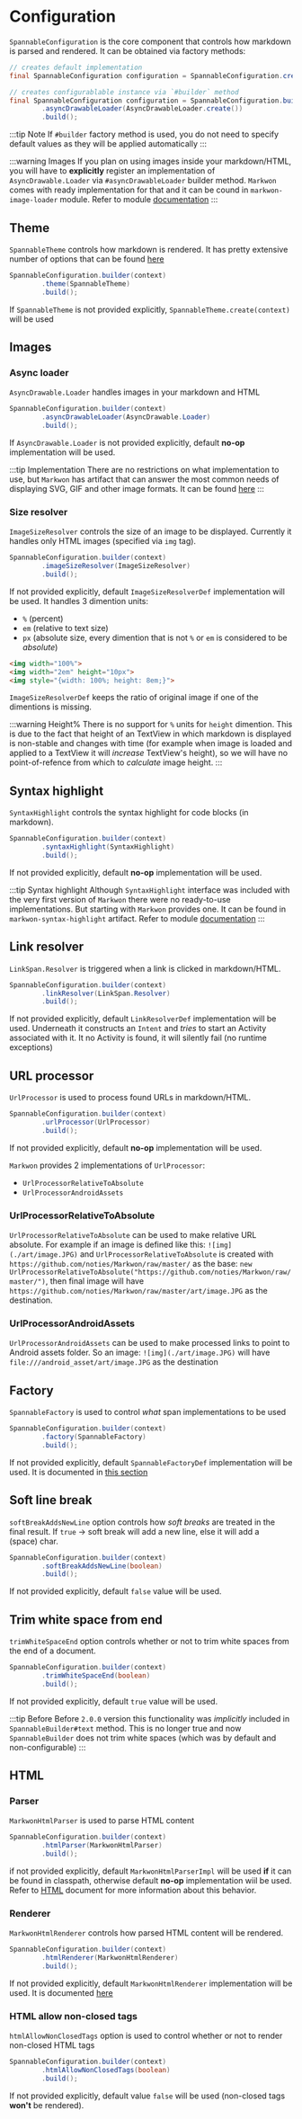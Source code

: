 # Configuration

`SpannableConfiguration` is the core component that controls how markdown is parsed and rendered.
It can be obtained via factory methods:

```java
// creates default implementation
final SpannableConfiguration configuration = SpannableConfiguration.create(context);
```

```java
// creates configurablable instance via `#builder` method
final SpannableConfiguration configuration = SpannableConfiguration.builder(context)
        .asyncDrawableLoader(AsyncDrawableLoader.create())
        .build();
```

:::tip Note
If `#builder` factory method is used, you do not need to specify default
values as they will be applied automatically
:::

:::warning Images
If you plan on using images inside your markdown/HTML, you will have to **explicitly**
register an implementation of `AsyncDrawable.Loader` via `#asyncDrawableLoader` builder method.
`Markwon` comes with ready implementation for that and it can be cound in 
`markwon-image-loader` module. Refer to module [documentation](/docs/image-loader.md)
:::

## Theme

`SpannableTheme` controls how markdown is rendered. It has pretty extensive number of
options that can be found [here](/docs/theme.md)

```java
SpannableConfiguration.builder(context)
        .theme(SpannableTheme)
        .build();
```

If `SpannableTheme` is not provided explicitly, `SpannableTheme.create(context)` will be used

## Images

### Async loader

`AsyncDrawable.Loader` handles images in your markdown and HTML

```java
SpannableConfiguration.builder(context)
        .asyncDrawableLoader(AsyncDrawable.Loader)
        .build();
```

If `AsyncDrawable.Loader` is not provided explicitly, default **no-op** implementation will be used.

:::tip Implementation
There are no restrictions on what implementation to use, but `Markwon` has artifact that can
answer the most common needs of displaying SVG, GIF and other image formats. It can be found [here](/docs/image-loader.md)
:::

### Size resolver <Badge text="1.0.1" />

`ImageSizeResolver` controls the size of an image to be displayed. Currently it
handles only HTML images (specified via `img` tag).

```java
SpannableConfiguration.builder(context)
        .imageSizeResolver(ImageSizeResolver)
        .build();
```

If not provided explicitly, default `ImageSizeResolverDef` implementation will be used.
It handles 3 dimention units:
* `%` (percent)
* `em` (relative to text size)
* `px` (absolute size, every dimention that is not `%` or `em` is considered to be _absolute_)

```html
<img width="100%">
<img width="2em" height="10px">
<img style="{width: 100%; height: 8em;}">
```

`ImageSizeResolverDef` keeps the ratio of original image if one of the dimentions is missing.

:::warning Height%
There is no support for `%` units for `height` dimention. This is due to the fact that
height of an TextView in which markdown is displayed is non-stable and changes with time
(for example when image is loaded and applied to a TextView it will _increase_ TextView's height),
so we will have no point-of-refence from which to _calculate_ image height.
:::

## Syntax highlight

`SyntaxHighlight` controls the syntax highlight for code blocks (in markdown).

```java
SpannableConfiguration.builder(context)
        .syntaxHighlight(SyntaxHighlight)
        .build();
```

If not provided explicitly, default **no-op** implementation will be used.

:::tip Syntax highlight
Although `SyntaxHighlight` interface was included with the very first version
of `Markwon` there were no ready-to-use implementations. But starting with <Badge text="1.1.0" /> 
`Markwon` provides one. It can be found in `markwon-syntax-highlight` artifact. Refer
to module [documentation](/docs/syntax-highlight.md)
:::

## Link resolver

`LinkSpan.Resolver` is triggered when a link is clicked in markdown/HTML.

```java
SpannableConfiguration.builder(context)
        .linkResolver(LinkSpan.Resolver)
        .build();
```

If not provided explicitly, default `LinkResolverDef` implementation will be used.
Underneath it constructs an `Intent` and _tries_ to start an Activity associated with it.
It no Activity is found, it will silently fail (no runtime exceptions)

## URL processor

`UrlProcessor` is used to process found URLs in markdown/HTML.

```java
SpannableConfiguration.builder(context)
        .urlProcessor(UrlProcessor)
        .build();
```

If not provided explicitly, default **no-op** implementation will be used.

`Markwon` provides 2 implementations of `UrlProcessor`:
* `UrlProcessorRelativeToAbsolute`
* `UrlProcessorAndroidAssets`

### UrlProcessorRelativeToAbsolute

`UrlProcessorRelativeToAbsolute` can be used to make relative URL absolute. For example if an image is
defined like this: `![img](./art/image.JPG)` and `UrlProcessorRelativeToAbsolute`
is created with `https://github.com/noties/Markwon/raw/master/` as the base: 
`new UrlProcessorRelativeToAbsolute("https://github.com/noties/Markwon/raw/master/")`,
then final image will have `https://github.com/noties/Markwon/raw/master/art/image.JPG`
as the destination.

### UrlProcessorAndroidAssets

`UrlProcessorAndroidAssets` can be used to make processed links to point to Android assets folder.
So an image: `![img](./art/image.JPG)` will have `file:///android_asset/art/image.JPG` as the
destination

## Factory <Badge text="1.1.0" />

`SpannableFactory` is used to control _what_ span implementations to be used

```java
SpannableConfiguration.builder(context)
        .factory(SpannableFactory)
        .build();
```

If not provided explicitly, default `SpannableFactoryDef` implementation will be used. It is documented
in [this section](/docs/factory.md)

## Soft line break <Badge text="1.1.1" />

`softBreakAddsNewLine` option controls how _soft breaks_ are treated in the final result.
If `true` -> soft break will add a new line, else it will add a ` ` (space) char.

```java
SpannableConfiguration.builder(context)
        .softBreakAddsNewLine(boolean)
        .build();
```

If not provided explicitly, default `false` value will be used.

<Link name="commonmark-spec#soft-break" displayName="Commonmark specification" />

## Trim white space from end <Badge text="2.0.0" />

`trimWhiteSpaceEnd` option controls whether or not to trim white spaces from the
end of a document.

```java
SpannableConfiguration.builder(context)
        .trimWhiteSpaceEnd(boolean)
        .build();
```

If not provided explicitly, default `true` value will be used.

:::tip Before <Badge text="2.0.0" />
Before `2.0.0` version this functionality was _implicitly_ included in
`SpannableBuilder#text` method. This is no longer true and now `SpannableBuilder`
does not trim white spaces (which was by default and non-configurable)
:::

## HTML <Badge text="2.0.0" />

### Parser

`MarkwonHtmlParser` is used to parse HTML content

```java
SpannableConfiguration.builder(context)
        .htmlParser(MarkwonHtmlParser)
        .build();
```

if not provided explicitly, default `MarkwonHtmlParserImpl` will be used
**if** it can be found in classpath, otherwise default **no-op** implementation
wiil be used. Refer to [HTML](/docs/html.md#parser) document for more information about this behavior.

### Renderer

`MarkwonHtmlRenderer` controls how parsed HTML content will be rendered.

```java
SpannableConfiguration.builder(context)
        .htmlRenderer(MarkwonHtmlRenderer)
        .build();
```

If not provided explicitly, default `MarkwonHtmlRenderer` implementation will be used.
It is documented [here](/docs/html.md#renderer)

### HTML allow non-closed tags

`htmlAllowNonClosedTags` option is used to control whether or not to
render non-closed HTML tags

```java
SpannableConfiguration.builder(context)
        .htmlAllowNonClosedTags(boolean)
        .build();
```

If not provided explicitly, default value `false` will be used (non-closed tags **won't** be rendered).
